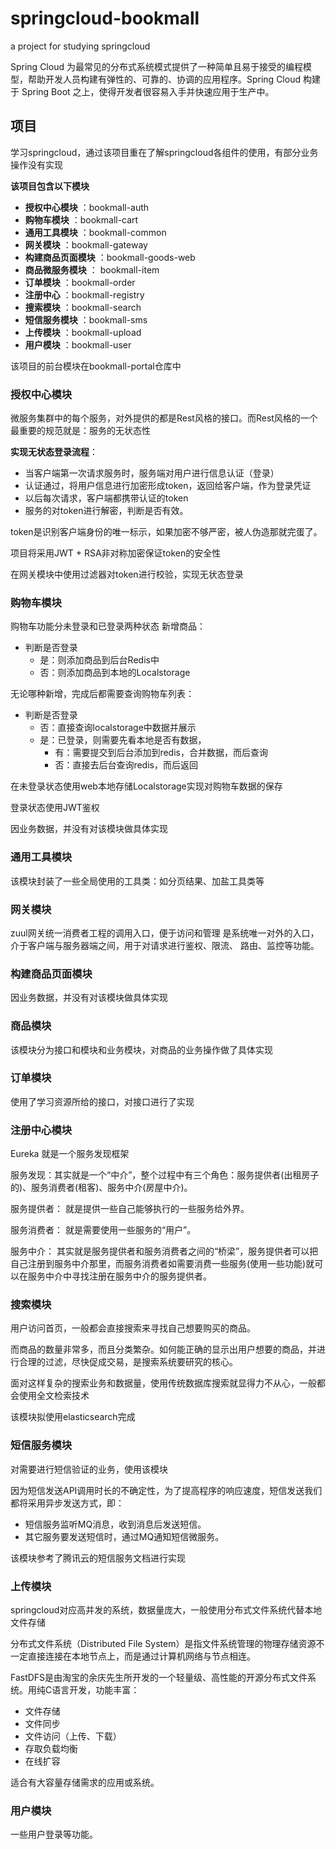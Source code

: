 # springcloud-bookmall
a project for studying springcloud

Spring Cloud 为最常见的分布式系统模式提供了一种简单且易于接受的编程模型，帮助开发人员构建有弹性的、可靠的、协调的应用程序。Spring Cloud 构建于 Spring Boot 之上，使得开发者很容易入手并快速应用于生产中。

## 项目
学习springcloud，通过该项目重在了解springcloud各组件的使用，有部分业务操作没有实现

**该项目包含以下模块**
* **授权中心模块** ：bookmall-auth
* **购物车模块** ：bookmall-cart
* **通用工具模块** ：bookmall-common
* **网关模块** ：bookmall-gateway
* **构建商品页面模块** ：bookmall-goods-web
* **商品微服务模块** ： bookmall-item
* **订单模块** ：bookmall-order
* **注册中心** ：bookmall-registry
* **搜索模块** ：bookmall-search
* **短信服务模块** ：bookmall-sms
* **上传模块** ：bookmall-upload
* **用户模块** ：bookmall-user

该项目的前台模块在bookmall-portal仓库中

### 授权中心模块
微服务集群中的每个服务，对外提供的都是Rest风格的接口。而Rest风格的一个最重要的规范就是：服务的无状态性

**实现无状态登录流程**：
- 当客户端第一次请求服务时，服务端对用户进行信息认证（登录）
- 认证通过，将用户信息进行加密形成token，返回给客户端，作为登录凭证
- 以后每次请求，客户端都携带认证的token
- 服务的对token进行解密，判断是否有效。

token是识别客户端身份的唯一标示，如果加密不够严密，被人伪造那就完蛋了。

项目将采用JWT + RSA非对称加密保证token的安全性

在网关模块中使用过滤器对token进行校验，实现无状态登录

### 购物车模块

购物车功能分未登录和已登录两种状态
新增商品：

- 判断是否登录
  - 是：则添加商品到后台Redis中
  - 否：则添加商品到本地的Localstorage

无论哪种新增，完成后都需要查询购物车列表：

- 判断是否登录
  - 否：直接查询localstorage中数据并展示
  - 是：已登录，则需要先看本地是否有数据，
    - 有：需要提交到后台添加到redis，合并数据，而后查询
    - 否：直接去后台查询redis，而后返回

在未登录状态使用web本地存储Localstorage实现对购物车数据的保存

登录状态使用JWT鉴权

因业务数据，并没有对该模块做具体实现


### 通用工具模块

该模块封装了一些全局使用的工具类：如分页结果、加盐工具类等


### 网关模块

zuul网关统一消费者工程的调用入口，便于访问和管理
是系统唯一对外的入口，介于客户端与服务器端之间，用于对请求进行鉴权、限流、 路由、监控等功能。


### 构建商品页面模块
因业务数据，并没有对该模块做具体实现

### 商品模块

该模块分为接口和模块和业务模块，对商品的业务操作做了具体实现

### 订单模块

使用了学习资源所给的接口，对接口进行了实现

### 注册中心模块

Eureka 就是一个服务发现框架

服务发现：其实就是一个“中介”，整个过程中有三个角色：服务提供者(出租房子的)、服务消费者(租客)、服务中介(房屋中介)。

服务提供者： 就是提供一些自己能够执行的一些服务给外界。

服务消费者： 就是需要使用一些服务的“用户”。

服务中介： 其实就是服务提供者和服务消费者之间的“桥梁”，服务提供者可以把自己注册到服务中介那里，而服务消费者如需要消费一些服务(使用一些功能)就可以在服务中介中寻找注册在服务中介的服务提供者。


### 搜索模块

用户访问首页，一般都会直接搜索来寻找自己想要购买的商品。

而商品的数量非常多，而且分类繁杂。如何能正确的显示出用户想要的商品，并进行合理的过滤，尽快促成交易，是搜索系统要研究的核心。

面对这样复杂的搜索业务和数据量，使用传统数据库搜索就显得力不从心，一般都会使用全文检索技术

该模块拟使用elasticsearch完成


### 短信服务模块

对需要进行短信验证的业务，使用该模块

因为短信发送API调用时长的不确定性，为了提高程序的响应速度，短信发送我们都将采用异步发送方式，即：

- 短信服务监听MQ消息，收到消息后发送短信。
- 其它服务要发送短信时，通过MQ通知短信微服务。

该模块参考了腾讯云的短信服务文档进行实现


### 上传模块

springcloud对应高并发的系统，数据量庞大，一般使用分布式文件系统代替本地文件存储

分布式文件系统（Distributed File System）是指文件系统管理的物理存储资源不一定直接连接在本地节点上，而是通过计算机网络与节点相连。 

FastDFS是由淘宝的余庆先生所开发的一个轻量级、高性能的开源分布式文件系统。用纯C语言开发，功能丰富：

- 文件存储
- 文件同步
- 文件访问（上传、下载）
- 存取负载均衡
- 在线扩容

适合有大容量存储需求的应用或系统。

### 用户模块
一些用户登录等功能。
